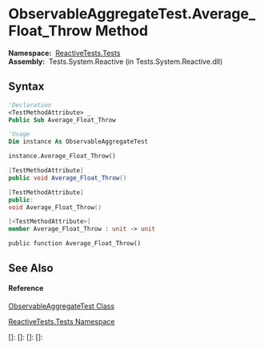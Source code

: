 # ObservableAggregateTest.Average\_Float\_Throw Method

**Namespace:**  [ReactiveTests.Tests](ReactiveTests.Tests\ReactiveTests.Tests.md)  
**Assembly:**  Tests.System.Reactive (in Tests.System.Reactive.dll)

## Syntax

```vb
'Declaration
<TestMethodAttribute> _
Public Sub Average_Float_Throw
```

```vb
'Usage
Dim instance As ObservableAggregateTest

instance.Average_Float_Throw()
```

```csharp
[TestMethodAttribute]
public void Average_Float_Throw()
```

```c++
[TestMethodAttribute]
public:
void Average_Float_Throw()
```

```fsharp
[<TestMethodAttribute>]
member Average_Float_Throw : unit -> unit 
```

```jscript
public function Average_Float_Throw()
```

## See Also

#### Reference

[ObservableAggregateTest Class](ObservableAggregateTest\ObservableAggregateTest.md)

[ReactiveTests.Tests Namespace](ReactiveTests.Tests\ReactiveTests.Tests.md)

[]: 
[]: 
[]: 
[]: 